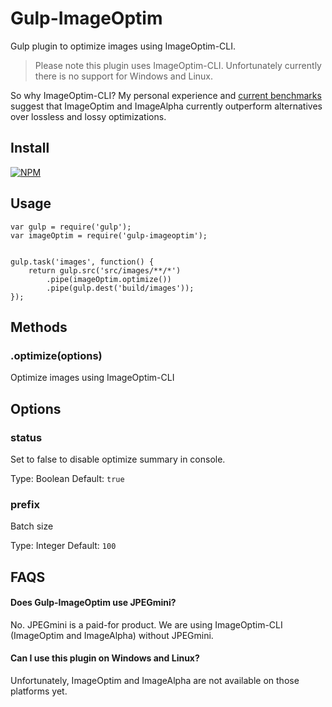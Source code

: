 # Gulp-ImageOptim

Gulp plugin to optimize images using ImageOptim-CLI.

> Please note this plugin uses ImageOptim-CLI.  Unfortunately currently there is no support for Windows and Linux.


So why ImageOptim-CLI?  My personal experience and [current benchmarks](http://jamiemason.github.io/ImageOptim-CLI/) suggest that ImageOptim and ImageAlpha currently outperform alternatives over lossless and lossy optimizations.


## Install

[![NPM](https://nodei.co/npm/gulp-imageoptim.png?mini=true)](https://nodei.co/npm/gulp-imageoptim/)


## Usage

```
var gulp = require('gulp');
var imageOptim = require('gulp-imageoptim');


gulp.task('images', function() {
    return gulp.src('src/images/**/*')
        .pipe(imageOptim.optimize())
        .pipe(gulp.dest('build/images'));
});
```


## Methods

### .optimize(options)

Optimize images using ImageOptim-CLI


## Options

### status

Set to false to disable optimize summary in console.

Type: Boolean
Default: ` true `


### prefix

Batch size

Type: Integer
Default: ` 100 `



## FAQS

#### Does Gulp-ImageOptim use JPEGmini?

No.  JPEGmini is a paid-for product.  We are using ImageOptim-CLI (ImageOptim and ImageAlpha) without JPEGmini.


#### Can I use this plugin on Windows and Linux?

Unfortunately, ImageOptim and ImageAlpha are not available on those platforms yet.
